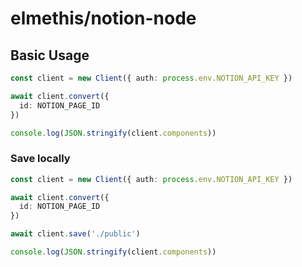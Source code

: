 # elmethis/notion-node

## Basic Usage

```ts
const client = new Client({ auth: process.env.NOTION_API_KEY })

await client.convert({
  id: NOTION_PAGE_ID
})

console.log(JSON.stringify(client.components))
```

### Save locally

```ts
const client = new Client({ auth: process.env.NOTION_API_KEY })

await client.convert({
  id: NOTION_PAGE_ID
})

await client.save('./public')

console.log(JSON.stringify(client.components))
```
